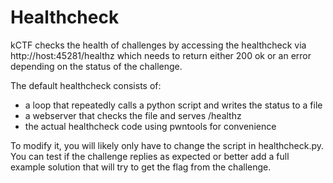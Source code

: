 # Healthcheck

kCTF checks the health of challenges by accessing the healthcheck via
http://host:45281/healthz which needs to return either 200 ok or an error
depending on the status of the challenge.

The default healthcheck consists of:
* a loop that repeatedly calls a python script and writes the status to a file
* a webserver that checks the file and serves /healthz
* the actual healthcheck code using pwntools for convenience

To modify it, you will likely only have to change the script in healthcheck.py.
You can test if the challenge replies as expected or better add a full example
solution that will try to get the flag from the challenge.
